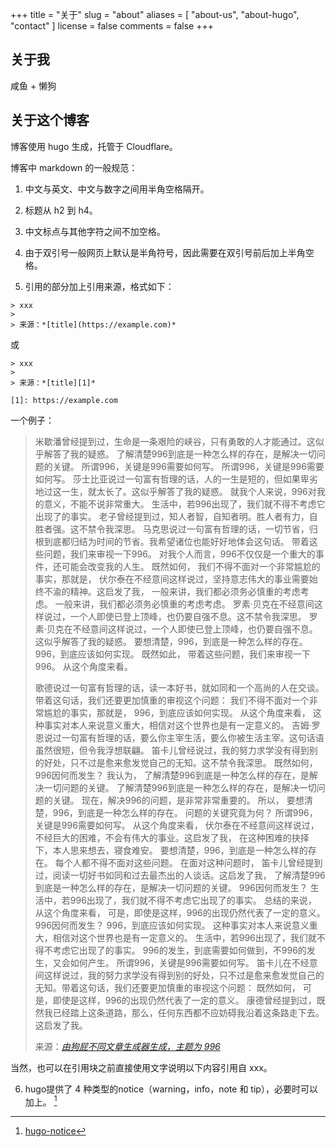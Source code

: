 +++
title = "关于"
slug = "about"
aliases = [ "about-us", "about-hugo", "contact" ]
license = false
comments = false
+++

## 关于我

咸鱼 + 懒狗

## 关于这个博客

博客使用 hugo 生成，托管于 Cloudflare。

博客中 markdown 的一般规范：

1. 中文与英文、中文与数字之间用半角空格隔开。

2. 标题从 h2 到 h4。

3. 中文标点与其他字符之间不加空格。

4. 由于双引号一般网页上默认是半角符号，因此需要在双引号前后加上半角空格。

5. 引用的部分加上引用来源，格式如下：

  ```
  > xxx
  >
  > 来源：*[title](https://example.com)*
  ```

  或
  
  ```
  > xxx
  >
  > 来源：*[title][1]*

  [1]: https://example.com
  ```

  一个例子：
  > 米歇潘曾经提到过，生命是一条艰险的峡谷，只有勇敢的人才能通过。这似乎解答了我的疑惑。 了解清楚996到底是一种怎么样的存在，是解决一切问题的关键。 所谓996，关键是996需要如何写。 所谓996，关键是996需要如何写。 莎士比亚说过一句富有哲理的话，人的一生是短的，但如果卑劣地过这一生，就太长了。这似乎解答了我的疑惑。 就我个人来说，996对我的意义，不能不说非常重大。 生活中，若996出现了，我们就不得不考虑它出现了的事实。 老子曾经提到过，知人者智，自知者明。胜人者有力，自胜者强。这不禁令我深思。 马克思说过一句富有哲理的话，一切节省，归根到底都归结为时间的节省。我希望诸位也能好好地体会这句话。 带着这些问题，我们来审视一下996。 对我个人而言，996不仅仅是一个重大的事件，还可能会改变我的人生。 既然如何， 我们不得不面对一个非常尴尬的事实，那就是， 伏尔泰在不经意间这样说过，坚持意志伟大的事业需要始终不渝的精神。这启发了我， 一般来讲，我们都必须务必慎重的考虑考虑。 一般来讲，我们都必须务必慎重的考虑考虑。 罗素·贝克在不经意间这样说过，一个人即使已登上顶峰，也仍要自强不息。这不禁令我深思。 罗素·贝克在不经意间这样说过，一个人即使已登上顶峰，也仍要自强不息。这似乎解答了我的疑惑。 要想清楚，996，到底是一种怎么样的存在。 996，到底应该如何实现。 既然如此， 带着这些问题，我们来审视一下996。 从这个角度来看。
  >
  > 歌德说过一句富有哲理的话，读一本好书，就如同和一个高尚的人在交谈。带着这句话，我们还要更加慎重的审视这个问题： 我们不得不面对一个非常尴尬的事实，那就是， 996，到底应该如何实现。 从这个角度来看， 这种事实对本人来说意义重大，相信对这个世界也是有一定意义的。 吉姆·罗恩说过一句富有哲理的话，要么你主宰生活，要么你被生活主宰。这句话语虽然很短，但令我浮想联翩。 笛卡儿曾经说过，我的努力求学没有得到别的好处，只不过是愈来愈发觉自己的无知。这不禁令我深思。 既然如何， 996因何而发生？ 我认为， 了解清楚996到底是一种怎么样的存在，是解决一切问题的关键。 了解清楚996到底是一种怎么样的存在，是解决一切问题的关键。 现在，解决996的问题，是非常非常重要的。 所以， 要想清楚，996，到底是一种怎么样的存在。 问题的关键究竟为何？ 所谓996，关键是996需要如何写。 从这个角度来看， 伏尔泰在不经意间这样说过，不经巨大的困难，不会有伟大的事业。这启发了我， 在这种困难的抉择下，本人思来想去，寝食难安。 要想清楚，996，到底是一种怎么样的存在。 每个人都不得不面对这些问题。 在面对这种问题时， 笛卡儿曾经提到过，阅读一切好书如同和过去最杰出的人谈话。这启发了我， 了解清楚996到底是一种怎么样的存在，是解决一切问题的关键。 996因何而发生？ 生活中，若996出现了，我们就不得不考虑它出现了的事实。 总结的来说， 从这个角度来看， 可是，即使是这样，996的出现仍然代表了一定的意义。 996因何而发生？ 996，到底应该如何实现。 这种事实对本人来说意义重大，相信对这个世界也是有一定意义的。 生活中，若996出现了，我们就不得不考虑它出现了的事实。 996的发生，到底需要如何做到，不996的发生，又会如何产生。 所谓996，关键是996需要如何写。 笛卡儿在不经意间这样说过，我的努力求学没有得到别的好处，只不过是愈来愈发觉自己的无知。带着这句话，我们还要更加慎重的审视这个问题： 既然如何， 可是，即使是这样，996的出现仍然代表了一定的意义。 康德曾经提到过，既然我已经踏上这条道路，那么，任何东西都不应妨碍我沿着这条路走下去。这启发了我。
  > 
  > 来源：*[由狗屁不同文章生成器生成，主题为 996][1]*

  当然，也可以在引用块之前直接使用文字说明以下内容引用自 xxx。

 
  6. hugo提供了 4 种类型的notice（warning，info，note 和 tip），必要时可以加上。 [^1]

[^1]: [hugo-notice](https://github.com/dtomlinson91/hugo-notice-admonition)



[1]: https://suulnnka.github.io/BullshitGenerator/index.html?%E4%B8%BB%E9%A2%98=996&%E9%9A%8F%E6%9C%BA%E7%A7%8D%E5%AD%90=1801472669




